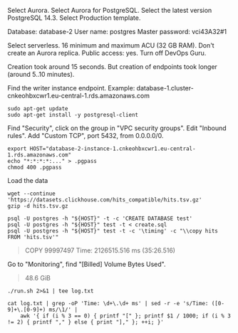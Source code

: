 Select Aurora.
Select Aurora for PostgreSQL.
Select the latest version PostgreSQL 14.3.
Select Production template.

Database: database-2
User name: postgres
Master password: vci43A32#1

Select serverless.
16 minimum and maximum ACU (32 GB RAM).
Don't create an Aurora replica.
Public access: yes.
Turn off DevOps Guru.

Creation took around 15 seconds.
But creation of endpoints took longer (around 5..10 minutes).

Find the writer instance endpoint.
Example: database-1.cluster-cnkeohbxcwr1.eu-central-1.rds.amazonaws.com

```
sudo apt-get update
sudo apt-get install -y postgresql-client
```

Find "Security", click on the group in "VPC security groups".
Edit "Inbound rules". Add "Custom TCP", port 5432, from 0.0.0.0/0.

```
export HOST="database-2-instance-1.cnkeohbxcwr1.eu-central-1.rds.amazonaws.com"
echo "*:*:*:*:..." > .pgpass
chmod 400 .pgpass
```

Load the data

```
wget --continue 'https://datasets.clickhouse.com/hits_compatible/hits.tsv.gz'
gzip -d hits.tsv.gz

psql -U postgres -h "${HOST}" -t -c 'CREATE DATABASE test'
psql -U postgres -h "${HOST}" test -t < create.sql
psql -U postgres -h "${HOST}" test -t -c '\timing' -c "\\copy hits FROM 'hits.tsv'"
```

> COPY 99997497
> Time: 2126515.516 ms (35:26.516)

Go to "Monitoring", find "[Billed] Volume Bytes Used".

> 48.6 GiB

```
./run.sh 2>&1 | tee log.txt

cat log.txt | grep -oP 'Time: \d+\.\d+ ms' | sed -r -e 's/Time: ([0-9]+\.[0-9]+) ms/\1/' |
    awk '{ if (i % 3 == 0) { printf "[" }; printf $1 / 1000; if (i % 3 != 2) { printf "," } else { print "]," }; ++i; }'
```
